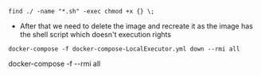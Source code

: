 ```
find ./ -name "*.sh" -exec chmod +x {} \;
```

- After that we need to delete the image and recreate it as the image has the shell script which doesn't execution rights
```
docker-compose -f docker-compose-LocalExecutor.yml down --rmi all
```
docker-compose -f --rmi all
